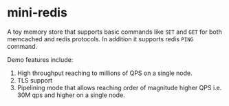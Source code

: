 # mini-redis

A toy memory store that supports basic commands like `SET` and `GET` for both memcached and redis protocols.
In addition it supports redis `PING` command.

Demo features include:
1. High throughput reaching to millions of QPS on a single node.
2. TLS support
3. Pipelining mode that allows reaching order of magnitude higher QPS i.e. 30M qps and higher on a single node.


